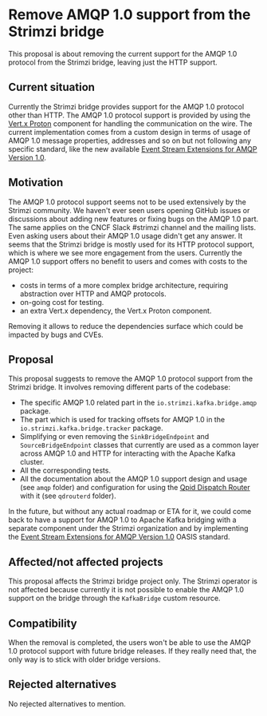 # Remove AMQP 1.0 support from the Strimzi bridge

This proposal is about removing the current support for the AMQP 1.0 protocol from the Strimzi bridge, leaving just the HTTP support.

## Current situation

Currently the Strimzi bridge provides support for the AMQP 1.0 protocol other than HTTP.
The AMQP 1.0 protocol support is provided by using the [Vert.x Proton](https://github.com/vert-x3/vertx-proton) component for handling the communication on the wire.
The current implementation comes from a custom design in terms of usage of AMQP 1.0 message properties, addresses and so on but not following any specific standard, like the new available [Event Stream Extensions for AMQP Version 1.0](https://docs.oasis-open.org/amqp/event-streams/v1.0/csd01/event-streams-v1.0-csd01.html).

## Motivation

The AMQP 1.0 protocol support seems not to be used extensively by the Strimzi community.
We haven't ever seen users opening GitHub issues or discussions about adding new features or fixing bugs on the AMQP 1.0 part.
The same applies on the CNCF Slack #strimzi channel and the mailing lists.
Even asking users about their AMQP 1.0 usage didn't get any answer.
It seems that the Strimzi bridge is mostly used for its HTTP protocol support, which is where we see more engagement from the users.
Currently the AMQP 1.0 support offers no benefit to users and comes with costs to the project:

* costs in terms of a more complex bridge architecture, requiring abstraction over HTTP and AMQP protocols.
* on-going cost for testing.
* an extra Vert.x dependency, the Vert.x Proton component.

Removing it allows to reduce the dependencies surface which could be impacted by bugs and CVEs.

## Proposal

This proposal suggests to remove the AMQP 1.0 protocol support from the Strimzi bridge.
It involves removing different parts of the codebase:

* The specific AMQP 1.0 related part in the `io.strimzi.kafka.bridge.amqp` package.
* The part which is used for tracking offsets for AMQP 1.0 in the `io.strimzi.kafka.bridge.tracker` package.
* Simplifying or even removing the `SinkBridgeEndpoint` and `SourceBridgeEndpoint` classes that currently are used as a common layer across AMQP 1.0 and HTTP for interacting with the Apache Kafka cluster.
* All the corresponding tests.
* All the documentation about the AMQP 1.0 support design and usage (see `amqp` folder) and configuration for using the [Qpid Dispatch Router](https://qpid.apache.org/components/dispatch-router/index.html) with it (see `qdrouterd` folder).

In the future, but without any actual roadmap or ETA for it, we could come back to have a support for AMQP 1.0 to Apache Kafka bridging with a separate component under the Strimzi organization and by implementing the [Event Stream Extensions for AMQP Version 1.0](https://docs.oasis-open.org/amqp/event-streams/v1.0/csd01/event-streams-v1.0-csd01.html) OASIS standard.

## Affected/not affected projects

This proposal affects the Strimzi bridge project only.
The Strimzi operator is not affected because currently it is not possible to enable the AMQP 1.0 support on the bridge through the `KafkaBridge` custom resource.

## Compatibility

When the removal is completed, the users won't be able to use the AMQP 1.0 protocol support with future bridge releases.
If they really need that, the only way is to stick with older bridge versions.

## Rejected alternatives

No rejected alternatives to mention.
